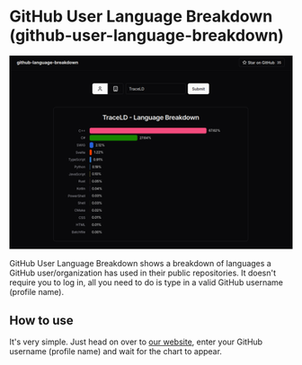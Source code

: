 # GitHub User Language Breakdown (github-user-language-breakdown)
![alt text](/docs/assets/screenshot.png "App screenshot")

GitHub User Language Breakdown shows a breakdown of languages a GitHub user/organization has used in their public repositories. It doesn't require you to log in, all you need to do is type in a valid GitHub username (profile name).

## How to use
It's very simple. Just head on over to [our website](https://github-user-language-breakdown.vercel.app/), enter your GitHub username (profile name) and wait for the chart to appear.
